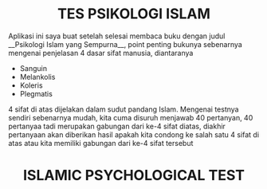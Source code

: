 <h1 align="center">TES PSIKOLOGI ISLAM</h1>
<p>Aplikasi ini saya buat setelah selesai membaca buku dengan judul __Psikologi Islam yang Sempurna__, point penting bukunya sebenarnya mengenai penjelasan 4 dasar sifat manusia, diantaranya</p>


* Sanguin
* Melankolis
* Koleris
* Plegmatis


<p>4 sifat di atas dijelakan dalam sudut pandang Islam. Mengenai testnya sendiri sebenarnya mudah, kita cuma disuruh menjawab 40 pertanyan, 40 pertanyaa tadi merupakan gabungan dari ke-4 sifat diatas, diakhir pertanyaan akan diberikan hasil apakah kita condong ke salah satu 4 sifat di atas atau kita memiliki gabungan dari ke-4 sifat tersebut</p>

<h1 align="center">ISLAMIC PSYCHOLOGICAL TEST</h1>

